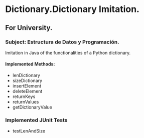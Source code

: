 # Dictionary.Dictionary Imitation.
## For University.
### Subject: Estructura de Datos y Programación.
Imitation in Java of the functionalities of a Python dictionary.
#### Implemented Methods:
- lenDictionary
- sizeDictionary
- insertElement
- deleteElement
- returnKeys
- returnValues
- getDictionaryValue

### Implemented JUnit Tests
- testLenAndSize
